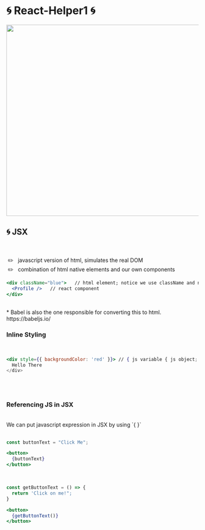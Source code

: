 # 🌀 React-Helper1 🌀

<img src="https://sunscrapers.com/blog/wp-content/uploads/2018/11/1__DOHv30w-0eI-Ysz5U47Yg.png" height=500 width=900>


<h2>🌀 JSX</h2>
<br>
<br>
&nbsp;✏️ &nbsp; javascript version of html, simulates the real DOM<br>
&nbsp;✏️ &nbsp; combination of html native elements and our own components<br>

```jsx
<div className="blue">   // html element; notice we use className and not class; class is reserved in js
  <Profile />   // react component
</div>
```

<br>
* Babel is also the one responsible for converting this to html. https://babeljs.io/

<br>
<h3>Inline Styling</h3>
<br>

```jsx
<div style={{ backgroundColor: 'red' }}> // { js variable { js object; camelCase; 
  Hello There
</div>
```
<br>
<br>

<h3>Referencing JS in JSX</h3>
<br>
We can put javascript expression in JSX by using `{ }` <br><br>

```jsx
const buttonText = "Click Me";

<button>
  {buttonText}
</button>
```
<br>

```jsx
const getButtonText = () => {
  return 'Click on me!";
}

<button>
  {getButtonText()}
</button>
```
